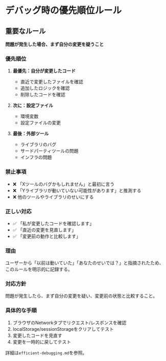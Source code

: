 # デバッグ時の優先順位ルール

## 重要なルール

**問題が発生した場合、まず自分の変更を疑うこと**

### 優先順位

1. **最優先：自分が変更したコード**
   - 直近で変更したファイルを確認
   - 追加したロジックを確認
   - 削除したコードを確認

2. **次に：設定ファイル**
   - 環境変数
   - 設定ファイルの変更

3. **最後：外部ツール**
   - ライブラリのバグ
   - サードパーティツールの問題
   - インフラの問題

### 禁止事項

- ❌ 「Xツールのバグかもしれません」と最初に言う
- ❌ 「Yライブラリが動いていない可能性があります」と推測する
- ❌ 他のツールやライブラリのせいにする

### 正しい対応

- ✅ 「私が変更したコードを確認します」
- ✅ 「直近の変更を見直します」
- ✅ 「変更前の動作と比較します」

### 理由

ユーザーから「以前は動いていた」「あなたのせいでは？」と指摘されたため、このルールを明示的に記録する。

### 対応方針

問題が発生したら、まず自分の変更を疑い、変更前の状態と比較すること。

### 具体的な手順

1. ブラウザのNetworkタブでリクエスト/レスポンスを確認
2. localStorage/sessionStorageをクリアしてテスト
3. 変更したコードを見直す
4. 変更を一時的に戻してテスト

詳細は`efficient-debugging.md`を参照。
